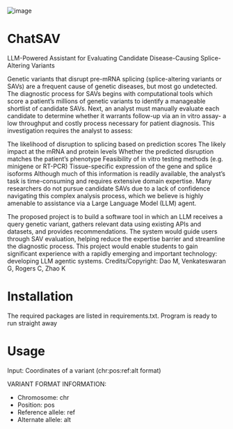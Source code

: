![image](https://github.com/user-attachments/assets/5ec8bf02-9ff5-41e0-bda5-4f571991a106)

# ChatSAV
LLM-Powered Assistant for Evaluating Candidate Disease-Causing Splice-Altering Variants

Genetic variants that disrupt pre-mRNA splicing (splice-altering variants or SAVs) are a frequent cause of genetic diseases, but most go undetected. The diagnostic process for SAVs begins with computational tools which score a patient’s millions of genetic variants to identify a manageable shortlist of candidate SAVs. Next, an analyst must manually evaluate each candidate to determine whether it warrants follow-up via an in vitro assay- a low throughput and costly process necessary for patient diagnosis. This investigation requires the analyst to assess:

The likelihood of disruption to splicing based on prediction scores
The likely impact at the mRNA and protein levels
Whether the predicted disruption matches the patient’s phenotype
Feasibility of in vitro testing methods (e.g. minigene or RT-PCR)
Tissue-specific expression of the gene and splice isoforms
Although much of this information is readily available, the analyst’s task is time-consuming and requires extensive domain expertise. Many researchers do not pursue candidate SAVs due to a lack of confidence navigating this complex analysis process, which we believe is highly amenable to assistance via a Large Language Model (LLM) agent. 

The proposed project is to build a software tool in which an LLM receives a query genetic variant, gathers relevant data using existing APIs and datasets, and provides recommendations. The system would guide users through SAV evaluation, helping reduce the expertise barrier and streamline the diagnostic process. This project would enable students to gain significant experience with a rapidly emerging and important technology: developing LLM agentic systems.
Credits/Copyright: Dao M, Venkateswaran G, Rogers C, Zhao K

# Installation
The required packages are listed in requirements.txt. Program is ready to run straight away
# Usage
Input: Coordinates of a variant (chr:pos:ref:alt format)

VARIANT FORMAT INFORMATION:
- Chromosome: chr
- Position: pos
- Reference allele: ref
- Alternate allele: alt


